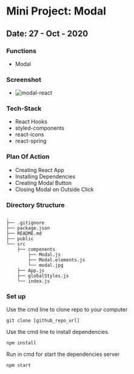 # Mini Project: Modal

## Date: 27 - Oct - 2020

### Functions

- Modal

### Screenshot

- <img src="https://i.imgur.com/Ti9WsXI.png" alt="modal-react"/>

### Tech-Stack

- React Hooks
- styled-components
- react-icons
- react-spring

### Plan Of Action

- Creating React App
- Installing Dependencies
- Creating Modal Button
- Closing Modal on Outside Click

### Directory Structure

```
.
├── .gitignore
├── package.json
├── README.md
├── public
└── src
    ├── components
        ├── Modal.js
        ├── Modal.elements.js
        └── modal.jpg
    ├── App.js
    ├── globalStyles.js
    └── index.js
```

### Set up

Use the cmd line to clone repo to your computer

```
git clone [github_repo_url]
```

Use the cmd line to install dependencies.

```
npm install
```

Run in cmd for start the dependencies server

```
npm start
```
